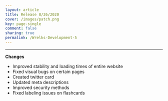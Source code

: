 ```yaml
---
layout: article
title: Release 8/26/2020
cover: /images/patch.png
key: page-single
comment: false
sharing: true
permalink: /Wrelks-Development-5
---
```

   
---
   
**Changes**

- Improved stability and loading times of entire website
- Fixed visual bugs on certain pages 
- Created twitter card 
- Updated meta descriptions 
- Improved security methods
- Fixed labeling issues on flashcards
